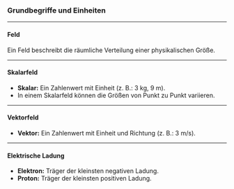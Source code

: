 ### Grundbegriffe und Einheiten

---

#### **Feld**

Ein Feld beschreibt die räumliche Verteilung einer physikalischen Größe.

---

#### **Skalarfeld**

- **Skalar:** Ein Zahlenwert mit Einheit (z. B.: 3 kg, 9 m).
- In einem Skalarfeld können die Größen von Punkt zu Punkt variieren.

---

#### **Vektorfeld**

- **Vektor:** Ein Zahlenwert mit Einheit und Richtung (z. B.: 3 m/s).

---

#### **Elektrische Ladung**

- **Elektron:** Träger der kleinsten negativen Ladung.
- **Proton:** Träger der kleinsten positiven Ladung.